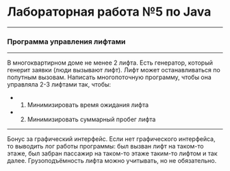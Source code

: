 # Лабораторная работа №5 по Java
---
### Программа управления лифтами
---
В многоквартирном доме не менее 2 лифта. Есть генератор, который генерит заявки (люди вызывают лифт). 
Лифт может останавливаться по попутным вызовам. 
Написать многопоточную программу, чтобы она управляла 2-3 лифтами так, чтобы:
* 1.  Минимизировать время ожидания лифта
* 2.  Минимизировать суммарный пробег лифта
---
Бонус за графический интерфейс. 
Если нет графического интерфейса, то выводить лог работы программы: был вызван лифт на таком-то этаже, был забран пассажир на таком-то этаже таким-то лифтом и так далее. 
Грузоподъёмность лифта можно учитывать, но не обязательно.
